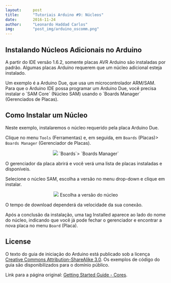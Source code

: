 ```yaml
---
layout:     post
title:      "Tutoriais Arduino #9: Núcleos"
date:       2016-11-24
author:     "Leonardo Haddad Carlos"
img:        "post_img/arduino_oscomm.png"
---
```


## Instalando Núcleos Adicionais no Arduino

A partir do IDE versão 1.6.2, somente placas AVR Arduino são instaladas por padrão. Algumas placas Arduino requerem que um núcleo adicional esteja instalado.

Um exemplo é a Arduino Due, que usa um microcontrolador ARM/SAM. Para que o Arduino IDE possa programar um Arduino Due, você precisa instalar o ´SAM Core´ (Núcleo SAM) usando o ´Boards Manager´ (Gerenciados de Placas).

## Como Instalar um Núcleo

Neste exemplo, instalaremos o núcleo requerido pela placa Arduino Due.

Clique no menu `Tools` (Ferramentas) e, em seguida, em `Boards` (Placas)> `Boards Manager` (Gerenciador de Placas).

<p style="text-align: center;">
    <img src="{{ site.baseurl }}/post_img/arduinotutorials/cores_boards.png" style="margin: 0 auto; max-height: 390px;" />
`Boards`> `Boards Manager`
</p>

O gerenciador da placa abrirá e você verá uma lista de placas instaladas e disponíveis.

Selecione o núcleo SAM, escolha a versão no menu drop-down e clique em instalar.

<p style="text-align: center;">
    <img src="{{ site.baseurl }}/post_img/arduinotutorials/cores_version.png" style="margin: 0 auto; max-height: 390px;" />
Escolha a versão do núcleo
</p>

O tempo de download dependerá da velocidade da sua conexão.

Após a conclusão da instalação, uma tag Installed aparece ao lado do nome do núcleo, indicando que você já pode fechar o gerenciador e encontrar a nova placa no menu `Board` (Placa).

License
----

O texto do guia de iniciação do Arduino está publicado sob a licença [Creative Commons Attribution-ShareAlike 3.0][ccasa3]. Os exemplos de código do guia são disponibilizados para o domínio público.

Link para a página original: [Getting Started Guide - Cores][originalpage].

[//]: # (These are reference links used in the body of this note and get stripped out when the markdown processor does its job. There is no need to format nicely because it shouldn't be seen. Thanks SO - http://stackoverflow.com/questions/4823468/store-comments-in-markdown-syntax)


   [placeholder]: <>
   [originalpage]: <https://www.arduino.cc/en/Guide/Cores>
   [ccasa3]: <https://creativecommons.org/licenses/by-sa/3.0>
   [arduino]: <https://www.arduino.cc>
